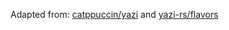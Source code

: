 Adapted from: [catppuccin/yazi](https://github.com/catppuccin/yazi) and [yazi-rs/flavors](https://github.com/yazi-rs/flavors/tree/main/catppuccin-mocha.yazi)
